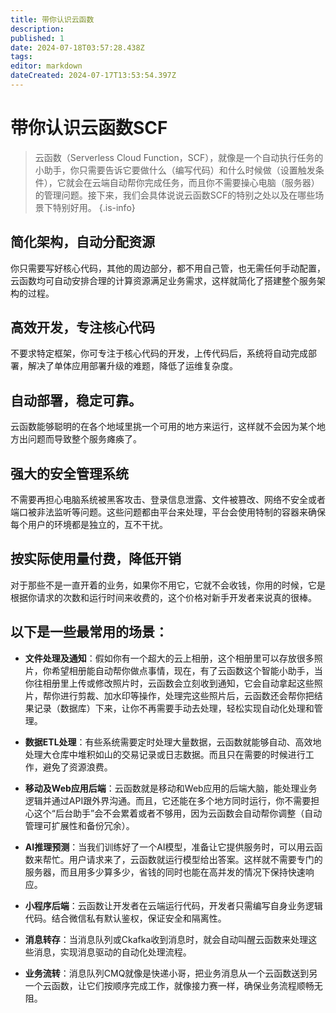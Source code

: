 ```yaml
---
title: 带你认识云函数
description: 
published: 1
date: 2024-07-18T03:57:28.438Z
tags: 
editor: markdown
dateCreated: 2024-07-17T13:53:54.397Z
---
```


# 带你认识云函数SCF
> 云函数（Serverless Cloud Function，SCF），就像是一个自动执行任务的小助手，你只需要告诉它要做什么（编写代码）和什么时候做（设置触发条件），它就会在云端自动帮你完成任务，而且你不需要操心电脑（服务器）的管理问题。接下来，我们会具体说说云函数SCF的特别之处以及在哪些场景下特别好用。
{.is-info}


## 简化架构，自动分配资源
你只需要写好核心代码，其他的周边部分，都不用自己管，也无需任何手动配置，云函数均可自动安排合理的计算资源满足业务需求，这样就简化了搭建整个服务架构的过程。
## 高效开发，专注核心代码
不要求特定框架，你可专注于核心代码的开发，上传代码后，系统将自动完成部署，解决了单体应用部署升级的难题，降低了运维复杂度。
## 自动部署，稳定可靠。
云函数能够聪明的在各个地域里挑一个可用的地方来运行，这样就不会因为某个地方出问题而导致整个服务瘫痪了。
## 强大的安全管理系统
不需要再担心电脑系统被黑客攻击、登录信息泄露、文件被篡改、网络不安全或者端口被非法监听等问题。这些问题都由平台来处理，平台会使用特制的容器来确保每个用户的环境都是独立的，互不干扰。
## 按实际使用量付费，降低开销
对于那些不是一直开着的业务，如果你不用它，它就不会收钱，你用的时候，它是根据你请求的次数和运行时间来收费的，这个价格对新手开发者来说真的很棒。

## 以下是一些最常用的场景：

-  **文件处理及通知**：假如你有一个超大的云上相册，这个相册里可以存放很多照片，你希望相册能自动帮你做点事情，现在，有了云函数这个智能小助手，当你往相册里上传或修改照片时，云函数会立刻收到通知，它会自动拿起这些照片，帮你进行剪裁、加水印等操作，处理完这些照片后，云函数还会帮你把结果记录（数据库）下来，让你不再需要手动去处理，轻松实现自动化处理和管理。


- **数据ETL处理**：有些系统需要定时处理大量数据，云函数就能够自动、高效地处理大仓库中堆积如山的交易记录或日志数据。而且只在需要的时候进行工作，避免了资源浪费。
 
- **移动及Web应用后端**：云函数就是移动和Web应用的后端大脑，能处理业务逻辑并通过API跟外界沟通。而且，它还能在多个地方同时运行，你不需要担心这个“后台助手”会不会累着或者不够用，因为云函数会自动帮你调整（自动管理可扩展性和备份冗余）。
 
- **AI推理预测**：当我们训练好了一个AI模型，准备让它提供服务时，可以用云函数来帮忙。用户请求来了，云函数就运行模型给出答案。这样就不需要专门的服务器，而且用多少算多少，省钱的同时也能在高并发的情况下保持快速响应。

- **小程序后端**：云函数让开发者在云端运行代码，开发者只需编写自身业务逻辑代码。结合微信私有默认鉴权，保证安全和隔离性。

- **消息转存**：当消息队列或Ckafka收到消息时，就会自动叫醒云函数来处理这些消息，实现消息驱动的自动化处理流程。

- **业务流转**：消息队列CMQ就像是快递小哥，把业务消息从一个云函数送到另一个云函数，让它们按顺序完成工作，就像接力赛一样，确保业务流程顺畅无阻。